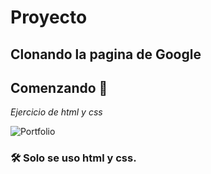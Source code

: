 #  Proyecto
## Clonando la pagina de Google

## Comenzando 🚀
_Ejercicio de html y css_


![Portfolio](https://repository-images.githubusercontent.com/294270176/c67c0e80-f2db-11ea-8efe-269f232d5c9a)

### 🛠️  Solo se uso html y css.

